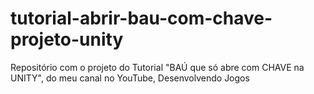 # tutorial-abrir-bau-com-chave-projeto-unity
 Repositório com o projeto do Tutorial "BAÚ que só abre com CHAVE na UNITY", do meu canal no YouTube, Desenvolvendo Jogos
